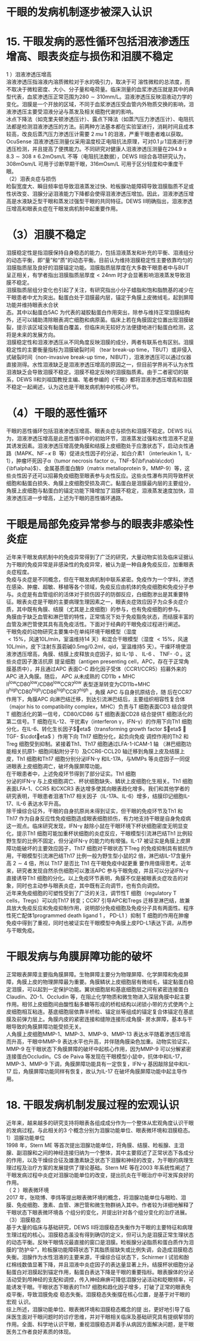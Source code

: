# 干眼的发病机制逐步被深入认识  
# 15. 干眼发病的恶性循环包括泪液渗透压增高、眼表炎症与损伤和泪膜不稳定  
1 ）泪液渗透压增高  
溶液渗透压指溶液内溶质微粒对于水的吸引力，取决于可 溶性微粒的总浓度，而不取决于微粒密度、大小、分子量和电荷量。临床测量的血浆渗透压就是其中的典型代表，血浆渗透压正常范围为$280\sim310\mathrm{mm}/\mathrm{L}$。泪液渗透压反映泪液动力学的变化。泪膜是一个开放的区域，不同于血浆渗透压受血管内外物质交换的影响，泪液渗透压主要受泪液分泌与蒸发及相关细胞代谢的影响。  
冰点下降法（如克里夫顿渗透压计）、露点下降法（如蒸汽压力渗透压计）、电阻抗法都是检测泪液渗透压的方法。前两种方法基本都在实验室进行，消耗时间且成本较高，改良后蒸汽压力渗透压计需要 $2\;mu\;1$ 的泪液，严重干眼患者难以获取。 OcuSense 泪液渗透压测量仪采用温度校正电阻抗法原理，可对$0.1\;\mu\,1$泪液进行渗透压检测，并且提高了便携能力。不同研究对健康人泪液渗透压测量在$294.9\pm8.3\sim308\pm6.2\mathrm{mOsm/L}$ 不等（电阻抗法数据），DEWS Ⅱ综合各项研究认为，$308\mathrm{mOsm/L}$ 可用于诊断早期干眼，$316\mathrm{mOsm/L}$ 可用于区分轻度和中重度干眼。  
（2）泪表炎症与损伤  
睑裂宽度大、瞬目频率低导致泪液蒸发过快、睑板腺功能障碍导致泪膜脂质不足或性状改变、泪腺分泌泪液能力下降都会使得泪液渗透压增加。因此，泪液渗透压增高是水液缺乏型干眼和蒸发过强型干眼的共同特征。DEWS Ⅱ明确指出，泪液渗透压增高和眼表炎症在干眼发病机制中起重要作用。  
# （3）泪膜不稳定  
泪膜稳定性是指泪膜保持自身稳态的能力，包括泪液蒸发和补充的平衡、泪液组分的动态平衡，即“量”和“质”的动态平衡。目前认为维持泪膜稳定性主要依靠均匀的泪膜脂质层及良好的泪膜锚定功能。泪膜脂质层厚度在大多数干眼患者中与BUT 呈正相关，有学者指出泪膜脂质层厚度${<}24\mathrm{nm}$ 时才会显著影响泪液蒸发导致泪膜不稳定。  
泪膜脂质层组分变化也引起了关注，有研究指出小分子蜡脂和饱和脂酰基的减少在干眼患者中尤为突出。黏蛋白处于泪膜最内层，锚定于角膜上皮微绒毛，起到屏障功能并维持眼表水合状  
态。其中以黏蛋白5AC 为代表的凝胶黏蛋白作用突出，除参与维持正常泪膜结构外，还可以辅助清除眼表凋亡细胞和病原菌。临床上若在角膜固定位置出现泪膜破裂，提示该区域没有黏蛋白覆盖，但临床尚无较好方法便捷地进行黏蛋白检测，这将是未来的发展方向。  
泪膜稳定性和泪液渗透压从不同角度反映泪膜的成分，两者有联系也有区别。泪膜稳定性的主要衡量指标为泪膜破裂时间
（tear break-up time，TBUT）或非侵入式破裂时间（non-invasive break-up time，NIBUT），泪液渗透压可以通过仪器直接测得。水性泪液缺乏是泪液渗透压增高的原因之一，但目前学界尚不认为水性泪液缺乏会导致泪膜不稳定。泪膜不稳定反映的泪膜脂质素。由于二者密切的联系，DEWS Ⅱ和刘祖国教授主编、笔者参编的《干眼》都将泪液渗透压增高和泪膜不稳定一起阐述，认为这也是干眼发病机制中的核心环节。  
# （4）干眼的恶性循环  
干眼的恶性循环包括泪液渗透压增高、眼表炎症与损伤和泪膜不稳定。DEWS Ⅱ认为，泪液渗透压增高是此恶性循环中的初始环节，泪液蒸发过强和水性泪液不足是其诱发因素。泪液渗透压增高使角膜和结膜上皮细胞处于应激状态下，启动炎性通路（MAPK、$\mathrm{NF}\!-\!\kappa\mathrm{~B~}$ 等）促进炎性因子的分泌，如白介素1
（interleukin 1，IL-1），肿瘤坏死因子$\upalpha$（tumor necrosis factor $\upalpha$，TNF-${\bf\nabla\cdot}{\bf\alpha}$）、金属基质蛋白酶9（matrix metalloprotein 9，MMP-9）等，这些炎性因子还可以招募免疫细胞至眼表参与炎性反应。这些炎性瀑布共同导致杯状细胞和黏蛋白损失、角膜上皮细胞受损及凋亡。黏蛋白是泪膜最内层的主要组分，角膜上皮细胞与黏蛋白的锚定功能下降增加了泪膜不稳定，泪液蒸发速度加快，泪液渗透压进一步增高，上述为干眼的恶性循环通路。  
#  干眼是局部免疫异常参与的眼表非感染性炎症  
近年来干眼发病机制中的免疫异常得到了广泛的研究，大量动物实验及临床证据认为干眼的免疫异常是非感染性的免疫异常，被认为是一种自身免疫反应，加重眼表炎症程度。  
免疫与炎症是不同概念，但在干眼发病机制中联系紧密。免疫作为一个学科，渗透在感染、肿瘤、超敏、移植等各个领域，免疫反应由机体的免疫细胞和免疫分子参与。炎症是有血管组织的活体对于损伤因子的防御反应，白细胞渗出是其重要特征。眼表炎症是干眼的主要病理生理因素之一，眼表炎症效应因子为众多炎症介质，其中既有角膜、结膜（尤其是上皮细胞）的参与，也有免疫细胞的参与。  
角膜由于缺乏血管和淋巴管的特性，正常情况下处于免疫豁免状态，而结膜丰富的血管及淋巴管使其具有高免疫活性。下面对于经典的干眼免疫过程进行阐述。  
干眼免疫的动物研究主要集中在单纯环境干眼模型（湿度  
${<}15\%$，风速$10\mathrm{L}/\mathrm{min}$，室温维持14 天）和混合干眼模型（湿度
${<}15\%$，风速$10\mathrm{L/min}$，皮下注射东莨菪碱$0.5\mathrm{mg}/0.2\mathrm{ml}$，qid，室温维持5 天）。干燥环境使泪液渗透压增高，角膜、结膜上皮释放炎症因子，如 IL-1β 、 IL-6 、 TNF- $\cdot0$ 。这些炎症因子激活抗原 提呈细胞（antigen presenting cell，APC，存在于正常角膜基质中），并且通过APC 表面C-C 趋化因子受体（CCR1/CCR5）招募外来的 APC  进入角膜。随后， APC  从未成熟的 CD11b + MHC 
 $\mathrm{II^{low}C D80^{l o w}/C D86^{l o w}C C R7^{l o w}}$ 表型逐渐转变为CD11b+MHC 
$\mathrm{II^{high}C D80^{h i g h}/C D86^{h i g h}C C R7^{h i g h}}$ 。角膜 APC  与自身抗原结合，随 后在CCR7 作用下，角膜APC 向淋巴结迁移，到达引流淋巴结后，主要组织相容性复合体（major his to compatibility complex，MHC）负责与T 细胞表面CD3 结合提供T 细胞活化的第一信号，CD80/CD86 与T 细胞表面CD28 结合提供T 细胞活化的第二信号。T 细胞在IL-12、干扰素γ（interferon γ，IFN-γ）的作用下向Th1 细胞分化，在IL-6、转化生长因子$eta$（transforming growth factor  $eta$ ， TGF- $\cdoteta$ ）作用下向 Th17  细胞分化，起负向免疫 调控作用的Th2 和Treg 细胞受到抑制。紧接着Th1、Th17 细胞通过LFA-1-ICAM-1 轴 （淋巴细胞功能相关抗原1- 细胞间黏附分子1）及CCR6-CCL20 轴迁移到角膜上皮及结膜上皮，Th1 细胞和Th17 细胞分别分泌IFN-γ 和IL-17A，与MMPs 等炎症因子一同促进眼表上皮细胞凋亡，破坏角膜屏障功能。  
在干眼患者中，上述免疫环节得到了部分证实。Th1 细胞  
分泌的IFN-γ 与上皮细胞凋亡、杯状细胞缺失、鳞状上皮细胞化生相关。Th1 细胞表面LFA-1、CCR5 和CXCR3 表达增多使其向眼表趋化增多。我们和其他学者的研究表明，干眼患者泪液Th17 相关因子（IL-17A、IL-6）增多，结膜印记细胞IL-17、IL-6 表达水平升高。  
除干燥综合征外，干眼的自身抗原尚未得到证实，但干眼的免疫环节及Th1 和Th17 作为自身反应性免疫细胞造成眼表细胞损伤，有力地支持干眼是自身免疫病这一观点。临床研究发现，IFN-γ 敲除小鼠在干眼环境下杯状细胞密度无明显变化，提示Th1 细胞可能加重杯状细胞的炎症反应，干眼模型引流淋巴结Th1 比例较野生型的比例不固定，但分泌IFN-γ 的能力均有增强。IL-17 被证实是角膜上皮屏障功能破坏的主要效应因子，Th17 细胞对干眼状态下Treg 的免疫抑制具有抵抗作用，干眼模型引流淋巴结Th17 比例一般为野生型小鼠的2 倍，淋巴结IL-17含量升高 $2\sim4$  倍，所以 Th17  是否比 Th1  在干眼免疫中起更重 要作用值得思考。近年来，研究者发现自然杀伤细胞可以激活APC 参与干眼免疫，并且可以分泌IFN-γ 直接诱导Th1 细胞的分化。以上免疫环节表明，角膜不仅是被眼表炎症攻击的对象，同时也主动参与眼表炎症，其中既有正向调节，也有负向调控。  
近年来免疫细胞的可塑性受到了广泛的关注，调节性T 细胞（regulatory T cells，Tregs）可以向Th17 转变；CCR7 引导APC和Tregs 迁移至淋巴结，故兼具放大免疫反应和免疫抑制作用，说明部分免疫细胞及免疫分子具有两面性。程序性死亡配体1programmed death ligand 1 ， PD-L1 ）抑制 T  细胞的作用在肿瘤 免疫中得到了重视，同时也被证实在干眼模型中角膜上皮PD-L1表达下调，从而参与干眼免疫。  
#  干眼发病与角膜屏障功能的破坏  
正常眼表屏障主要指角膜屏障。生物屏障主要分为物理屏障、化学屏障和免疫屏障，角膜上皮的物理屏障最为重要。角膜鳞状上皮细胞层有微绒毛，锚定黏蛋白稳定泪膜，可以起到一定保护功能。翼状细胞层和基底细胞层之间有紧密连接蛋白Claudin、ZO-1、Occludin 等，在阻止化学物质和微生物进入深层角膜中起主要作用。相邻上皮细胞间由酸性黏多糖等形成的桥粒结构以闭锁小带的方式使两个上皮细胞相互粘连。基底细胞层依靠半桥粒、锚定丝等组成的锚定复合体锚定在基底膜及前弹力层上。角膜内皮的紧密连接和缝隙连接形成角膜- 房水屏障，基本与干眼导致的角膜屏障功能受损无关。  
人角膜上皮细胞MMP-1、MMP-3、MMP-9、MMP-13 表达水平随着渗透压增高而升高，干眼中MMP-9 表达水平也升高，并伴随角膜染色加重。动物实验证实，MMP-9 在干眼状态下角膜屏障的破坏中起核心作用，因为MMP-9 可以分解紧密连接蛋白Occludin。CS de Paiva 等发现在干眼模型小鼠中，抗体中和IL-17，MMP-3、MMP-9 下调，角膜屏障功能具有一定恢复，IFN-γ 基因敲除鼠中和IL-17 后，角膜屏障功能同样有恢复，故认为IL-17 在破坏角膜屏障功能中起主导作用。  
# 18. 干眼发病机制发展过程的宏观认识  
近年来，越来越多的研究支持将眼表各组成成分作为一个整体从宏观角度认识干眼的发病过程。与此相关的3 个概念分别为泪腺功能单位、眼表微环境和泪膜稳态。  
1）泪腺功能单位  
1998 年，Stern ME 等首次提出泪腺功能单位，将角膜、结膜、睑板腺、主泪腺、副泪腺和之间的神经连接归纳为一个整体，其中主要叙述了正常状态下各成分的作用，以及干燥综合征及雄激素缺乏状态下泪腺和神经的改变，为干眼的病理生理过程及治疗方案的发展提供了理论基础。Stern ME 等在2003 年系统性阐述了干眼发病过程中炎症对泪腺功能单位的改变，提出抗炎在干眼治疗中可发挥良好的作用。  
（ 2 ）眼表微环境  
2017 年，张晓博、李炜等提出眼表微环境的概念，将泪腺功能单位与眼睑、泪膜、免疫细胞、激素、血管、淋巴管和微生物群纳入其中。作者较为详细地解释了干眼状态下眼表微环境各 个组分的变化，并提出针对各个组分变化的治疗进展。  
（3）泪膜稳态  
基于大量的临床与基础研究，DEWS Ⅱ将泪膜稳态失衡作为干眼的主要特征和病理生理过程的核心。泪膜稳态虽没有得到确切的定义，但可认为是泪膜正常生理状态的动态平衡。反映干眼情况最直接的窗口是泪膜。睑板腺分泌脂质和蛋白质作为泪膜的“防护伞”，睑板腺功能障碍状态下其脂质层缺失或比例失调，会造成泪膜稳态失衡。泪腺作为水性泪液的主要来源，干燥综合征状态下，Schirmer I 试验和酚红棉线数值显著下降，并且泪液中炎症因子的表达量显著上升。结膜杯状细胞分泌黏蛋白对泪膜起到锚定作用，黏蛋白表达下降是干眼的重要指标。眼表腺体的分泌活动受到颅神经的支配和调控，传入神经麻痹可降低泪腺分泌活动和眨眼频率，可能诱发干眼。干眼状态下眼表的Th17 细胞和趋化因子增多，打破了正常的眼表免疫平衡，导致泪膜免疫 稳态失衡。泪膜稳态失衡摆在核心位置，是基于对干眼的宏观 认识。  
综上所述，泪腺功能单位、眼表微环境和泪膜稳态概念的提 出，更好地引导了临床医生面对干眼问题时的诊疗思维，并对干眼相关临床及基础研究具有提纲挈领的作用。全面、科学地认识干眼，重视泪膜稳态并着手从病因方面解决问题，是干眼医务工作者良好素质的体现。  
